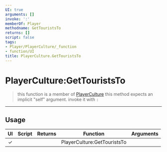 ```yaml
---
UI: true
arguments: []
invoke: ':'
memberOf: Player
methodname: GetTouristsTo
returns: []
script: false
tags:
- Player/PlayerCulture/_function
- function/UI
title: PlayerCulture.GetTouristsTo
---
```

# PlayerCulture:GetTouristsTo
> this function is a member of [PlayerCulture](civ-6/lua/PlayerCulture.md)
> this method expects an implicit "self" argument. invoke it with `:`
-----
## Usage
|  UI | Script | Returns | Function | Arguments |
|:---:|:------:|-------:|:--------:|:---------|
|✓| ||PlayerCulture:GetTouristsTo||
